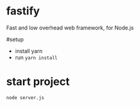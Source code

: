 # fastify
Fast and low overhead web framework, for Node.js

#setup
* install yarn
* run ```yarn install```

# start project
```node server.js```
